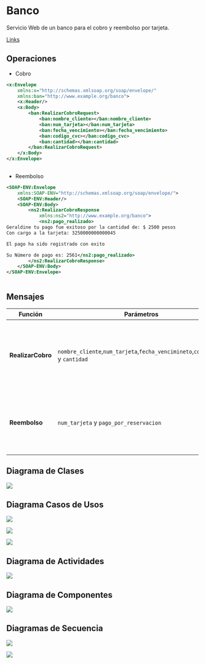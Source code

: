 # Banco

Servicio Web de un banco para el cobro y reembolso por tarjeta. 

[Links](http://3.87.203.171:8080/banco.wsdl)

## Operaciones
- Cobro

```xml
<x:Envelope
    xmlns:x="http://schemas.xmlsoap.org/soap/envelope/"
    xmlns:ban="http://www.example.org/banco">
    <x:Header/>
    <x:Body>
        <ban:RealizarCobroRequest>
            <ban:nombre_cliente></ban:nombre_cliente>
            <ban:num_tarjeta></ban:num_tarjeta>
            <ban:fecha_vencimiento></ban:fecha_vencimiento>
            <ban:codigo_cvc></ban:codigo_cvc>
            <ban:cantidad></ban:cantidad>
        </ban:RealizarCobroRequest>
    </x:Body>
</x:Envelope>
	
```

- Reembolso

```xml
<SOAP-ENV:Envelope
    xmlns:SOAP-ENV="http://schemas.xmlsoap.org/soap/envelope/">
    <SOAP-ENV:Header/>
    <SOAP-ENV:Body>
        <ns2:RealizarCobroResponse
            xmlns:ns2="http://www.example.org/banco">
            <ns2:pago_realizado>
Geraldine tu pago fue exitoso por la cantidad de: $ 2500 pesos
Con cargo a la tarjeta: 3250000000000045

El pago ha sido registrado con exito

Su Número de pago es: 2561</ns2:pago_realizado>
        </ns2:RealizarCobroResponse>
    </SOAP-ENV:Body>
</SOAP-ENV:Envelope>
	
```
## Mensajes 

**Función**  | **Parámetros** |**Mensaje**
------------- | -------------| -----------
**RealizarCobro** |`nombre_cliente`,`num_tarjeta`,`fecha_vencimineto`,`codigo_cvc` y `cantidad`	| "Pago exitoso por la cantidad de: $ `cantidad` pesos  con cargo a la tarjeta: `num_tarjeta`... El pago ha sido registrado con exito".
 **Reembolso** | `num_tarjeta` y `pago_por_reservacion`|"El reembolso es del 50 % por lo que la cantidad de reembolso es de: $ `reembolso` pesos a la cuenta:`num_tarjeta` ".


## Diagrama de Clases 

![](https://github.com/geral831/Tec.Integracion-Banco/blob/master/Docs/diagrama_clases.png)

## Diagrama Casos de Usos

![](https://github.com/geral831/Tec.Integracion-Banco/blob/master/Docs/casos_uso.png)

![](https://github.com/geral831/Tec.Integracion-Banco/blob/master/Docs/CU1_cobro.png)

![](https://github.com/geral831/Tec.Integracion-Banco/blob/master/Docs/CU2_reembolso.png)


## Diagrama de Actividades

![](https://github.com/geral831/Tec.Integracion-Banco/blob/master/Docs/diagrama_Actividades.png)

## Diagrama de Componentes

![](https://github.com/geral831/Tec.Integracion-Banco/blob/master/Docs/diagrama_componentes.png)

## Diagramas de Secuencia

![](https://github.com/geral831/Tec.Integracion-Banco/blob/master/Docs/secuencia_cobro.png)



![](https://github.com/geral831/Tec.Integracion-Banco/blob/master/Docs/secuencia_reembolso.png)

